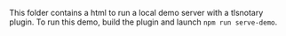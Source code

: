 This folder contains a html to run a local demo server with a tlsnotary plugin.
To run this demo, build the plugin and launch `npm run serve-demo`.